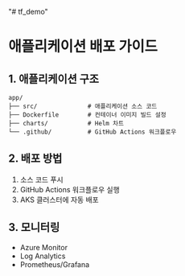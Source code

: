 "# tf_demo" 

# 애플리케이션 배포 가이드

## 1. 애플리케이션 구조
```
app/
├── src/              # 애플리케이션 소스 코드
├── Dockerfile        # 컨테이너 이미지 빌드 설정
├── charts/           # Helm 차트
└── .github/          # GitHub Actions 워크플로우
```

## 2. 배포 방법
1. 소스 코드 푸시
2. GitHub Actions 워크플로우 실행
3. AKS 클러스터에 자동 배포

## 3. 모니터링
- Azure Monitor
- Log Analytics
- Prometheus/Grafana 
